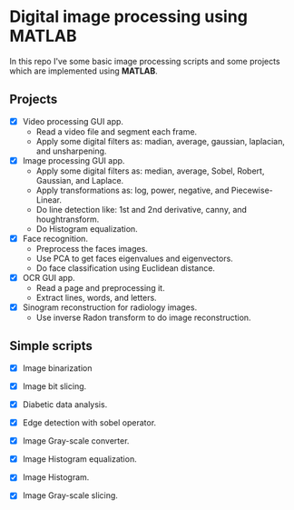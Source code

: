 # Digital image processing using MATLAB
In this repo I've some basic image processing scripts and some projects which are implemented using **MATLAB**.

## Projects

- [x] Video processing GUI app.
  - Read a video file and segment each frame.
  - Apply some digital filters as: madian, average, gaussian, laplacian, and unsharpening.
- [x] Image processing GUI app.
  - Apply some digital filters as: median, average, Sobel, Robert, Gaussian, and Laplace. 
  - Apply transformations as: log, power, negative, and Piecewise-Linear.    
  - Do line detection like: 1st and 2nd derivative, canny, and houghtransform.
  - Do Histogram equalization.                
- [x] Face recognition.
  - Preprocess the faces images.
  - Use PCA to get faces eigenvalues and eigenvectors.
  - Do face classification using Euclidean distance.
- [x] OCR GUI app.
  - Read a page and preprocessing it.
  - Extract lines, words, and letters.
- [x] Sinogram reconstruction for radiology images.
  - Use inverse Radon transform to do image reconstruction.

## Simple scripts

- [x] Image binarization
- [x] Image bit slicing.
- [x] Diabetic data analysis.
- [x] Edge detection with sobel operator.
- [x] Image Gray-scale converter.
- [x] Image Histogram equalization.
- [x] Image Histogram.
- [x] Image Gray-scale slicing.


